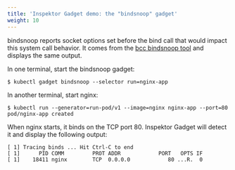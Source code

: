 ```yaml
---
title: 'Inspektor Gadget demo: the "bindsnoop" gadget'
weight: 10
---
```


bindsnoop reports socket options set before the bind call that would impact
this system call behavior. It comes from the [bcc bindsnoop
tool](https://github.com/iovisor/bcc/blob/master/tools/bindsnoop_example.txt)
and displays the same output.

In one terminal, start the bindsnoop gadget:
```
$ kubectl gadget bindsnoop --selector run=nginx-app
```

In another terminal, start nginx:
```
$ kubectl run --generator=run-pod/v1 --image=nginx nginx-app --port=80
pod/nginx-app created
```

When nginx starts, it binds on the TCP port 80. Inspektor Gadget will detect it
and display the following output:

```
[ 1] Tracing binds ... Hit Ctrl-C to end
[ 1]      PID COMM         PROT ADDR            PORT   OPTS IF
[ 1]    18411 nginx        TCP  0.0.0.0            80 ...R.  0
```
